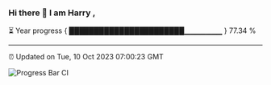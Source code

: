 ### Hi there 👋 I am Harry , 

⏳ Year progress { ███████████████████████▁▁▁▁▁▁▁ } 77.34 %

---

⏰ Updated on Tue, 10 Oct 2023 07:00:23 GMT

![Progress Bar CI](https://github.com/duykhang68/duykhang68/workflows/Progress%20Bar%20CI/badge.svg)
